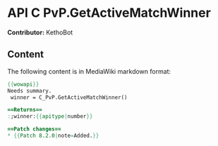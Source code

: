 # API C PvP.GetActiveMatchWinner

**Contributor:** KethoBot

## Content

The following content is in MediaWiki markdown format:

```mediawiki
{{wowapi}}
Needs summary.
 winner = C_PvP.GetActiveMatchWinner()

==Returns==
:;winner:{{apitype|number}}

==Patch changes==
* {{Patch 8.2.0|note=Added.}}
```